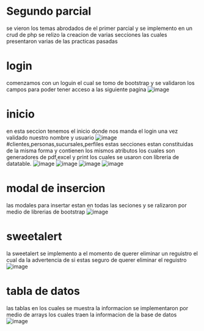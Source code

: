 # Segundo parcial
se vieron los temas abrodados de el primer parcial y se implemento en un crud de php 
se relizo la creacion de varias secciones las cuales presentaron varias de las practicas pasadas

# login
comenzamos con un loguin el cual se tomo de bootstrap y se validaron los campos para poder tener acceso a las siguiente pagina
![image](https://github.com/LuisMortiz/Proyecto_Primer_Parcial/assets/159592203/02fc0ff3-f536-49c0-9f34-933fd0f88872)

# inicio 
en esta seccion tenemos el inicio donde nos manda el login una vez validado nuestro nombre y usuario
![image](https://github.com/LuisMortiz/Proyecto_Primer_Parcial/assets/159592203/881f7860-7929-4d99-b259-f642b1cde5ec)
#clientes,personas,sucursales,perfiles
estas secciones estan constituidas de la misma forma y contienen los mismos atributos los cuales son generadores de pdf,excel y  print los cuales se usaron con libreria de datatable.
![image](https://github.com/LuisMortiz/Proyecto_Primer_Parcial/assets/159592203/8d334b52-2d16-41df-b253-ee875d6ce7ad)
![image](https://github.com/LuisMortiz/Proyecto_Primer_Parcial/assets/159592203/67cbf14c-4721-4eb9-9b3d-6f591b57819e)
![image](https://github.com/LuisMortiz/Proyecto_Primer_Parcial/assets/159592203/b257d475-c916-42d0-bb8d-85b37e8e4da9)
![image](https://github.com/LuisMortiz/Proyecto_Primer_Parcial/assets/159592203/472011cd-24c7-45a5-aa47-1d405f015774)

# modal de insercion
las modales para insertar estan en todas las seciones y se ralizaron por medio de librerias de bootstrap
![image](https://github.com/LuisMortiz/Proyecto_Primer_Parcial/assets/159592203/21c60a64-9bb4-43a9-90b5-2cd1e5ddcf80)

# sweetalert
la sweetalert se implemento a el momento de querer eliminar un reguistro el cual da la advertencia de si estas seguro de querer eliminar el reguistro 
![image](https://github.com/LuisMortiz/Proyecto_Primer_Parcial/assets/159592203/a352bb38-90a0-4631-875a-6fbfc1090ca5)

# tabla de datos
las tablas en los cuales se muestra la informacion se implementaron por medio de arrays los cuales traen la informacion de la base de datos
![image](https://github.com/LuisMortiz/Proyecto_Primer_Parcial/assets/159592203/f3c0f2ca-3859-4379-ae0b-8887400ba2bc)











